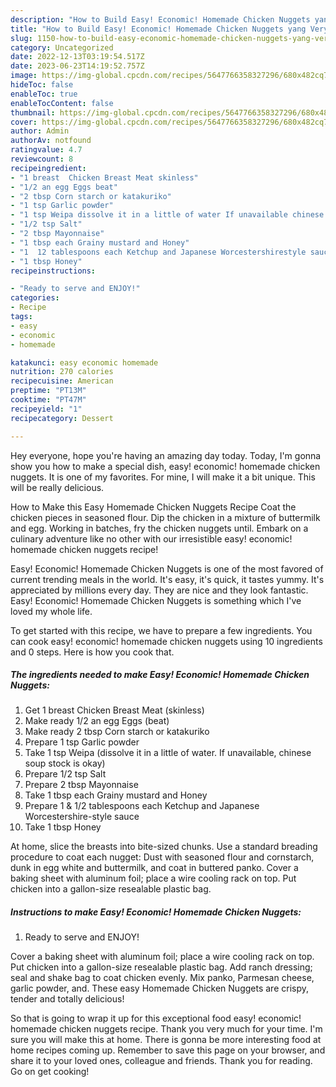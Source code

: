 ```yaml
---
description: "How to Build Easy! Economic! Homemade Chicken Nuggets yang Very Delicious"
title: "How to Build Easy! Economic! Homemade Chicken Nuggets yang Very Delicious"
slug: 1150-how-to-build-easy-economic-homemade-chicken-nuggets-yang-very-delicious
category: Uncategorized
date: 2022-12-13T03:19:54.517Z
date: 2023-06-23T14:19:52.757Z
image: https://img-global.cpcdn.com/recipes/5647766358327296/680x482cq70/easy-economic-homemade-chicken-nuggets-recipe-main-photo.jpg
hideToc: false
enableToc: true
enableTocContent: false
thumbnail: https://img-global.cpcdn.com/recipes/5647766358327296/680x482cq70/easy-economic-homemade-chicken-nuggets-recipe-main-photo.jpg
cover: https://img-global.cpcdn.com/recipes/5647766358327296/680x482cq70/easy-economic-homemade-chicken-nuggets-recipe-main-photo.jpg
author: Admin
authorAv: notfound
ratingvalue: 4.7
reviewcount: 8
recipeingredient:
- "1 breast  Chicken Breast Meat skinless"
- "1/2 an egg Eggs beat"
- "2 tbsp Corn starch or katakuriko"
- "1 tsp Garlic powder"
- "1 tsp Weipa dissolve it in a little of water If unavailable chinese soup stock is okay"
- "1/2 tsp Salt"
- "2 tbsp Mayonnaise"
- "1 tbsp each Grainy mustard and Honey"
- "1  12 tablespoons each Ketchup and Japanese Worcestershirestyle sauce"
- "1 tbsp Honey"
recipeinstructions:

- "Ready to serve and ENJOY!"
categories:
- Recipe
tags:
- easy
- economic
- homemade

katakunci: easy economic homemade 
nutrition: 270 calories
recipecuisine: American
preptime: "PT13M"
cooktime: "PT47M"
recipeyield: "1"
recipecategory: Dessert

---
```



Hey everyone, hope you're having an amazing day today. Today, I'm gonna show you how to make a special dish, easy! economic! homemade chicken nuggets. It is one of my favorites. For mine, I will make it a bit unique. This will be really delicious.

How to Make this Easy Homemade Chicken Nuggets Recipe Coat the chicken pieces in seasoned flour. Dip the chicken in a mixture of buttermilk and egg. Working in batches, fry the chicken nuggets until. Embark on a culinary adventure like no other with our irresistible easy! economic! homemade chicken nuggets recipe!

Easy! Economic! Homemade Chicken Nuggets is one of the most favored of current trending meals in the world. It's easy, it's quick, it tastes yummy. It's appreciated by millions every day. They are nice and they look fantastic. Easy! Economic! Homemade Chicken Nuggets is something which I've loved my whole life.


To get started with this recipe, we have to prepare a few ingredients. You can cook easy! economic! homemade chicken nuggets using 10 ingredients and 0 steps. Here is how you cook that.

<!--inarticleads1-->

##### The ingredients needed to make Easy! Economic! Homemade Chicken Nuggets:

1. Get 1 breast  Chicken Breast Meat (skinless)
1. Make ready 1/2 an egg Eggs (beat)
1. Make ready 2 tbsp Corn starch or katakuriko
1. Prepare 1 tsp Garlic powder
1. Take 1 tsp Weipa (dissolve it in a little of water. If unavailable, chinese soup stock is okay)
1. Prepare 1/2 tsp Salt
1. Prepare 2 tbsp Mayonnaise
1. Take 1 tbsp each Grainy mustard and Honey
1. Prepare 1 &amp; 1/2 tablespoons each Ketchup and Japanese Worcestershire-style sauce
1. Take 1 tbsp Honey


At home, slice the breasts into bite-sized chunks. Use a standard breading procedure to coat each nugget: Dust with seasoned flour and cornstarch, dunk in egg white and buttermilk, and coat in buttered panko. Cover a baking sheet with aluminum foil; place a wire cooling rack on top. Put chicken into a gallon-size resealable plastic bag. 

<!--inarticleads2-->

##### Instructions to make Easy! Economic! Homemade Chicken Nuggets:


1. Ready to serve and ENJOY!

Cover a baking sheet with aluminum foil; place a wire cooling rack on top. Put chicken into a gallon-size resealable plastic bag. Add ranch dressing; seal and shake bag to coat chicken evenly. Mix panko, Parmesan cheese, garlic powder, and. These easy Homemade Chicken Nuggets are crispy, tender and totally delicious! 

So that is going to wrap it up for this exceptional food easy! economic! homemade chicken nuggets recipe. Thank you very much for your time. I'm sure you will make this at home. There is gonna be more interesting food at home recipes coming up. Remember to save this page on your browser, and share it to your loved ones, colleague and friends. Thank you for reading. Go on get cooking!
